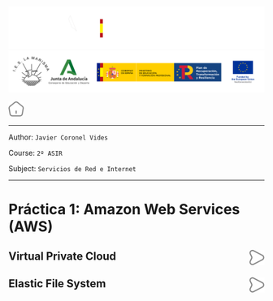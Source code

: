 ![](/.resGen/_bannerD.png#gh-dark-mode-only)
![](/.resGen/_bannerL.png#gh-light-mode-only)

<a href="/README.md"><img src="/.resGen/_home.svg" width="30"></a>

---

Author: `Javier Coronel Vides`

Course: `2º ASIR`

Subject: `Servicios de Red e Internet`

---

# Práctica 1: Amazon Web Services (AWS)

## Virtual Private Cloud    <a href="vpc/readme.md"><img src="/.resGen/_arrow.svg" width="30" align="right"></a>

## Elastic File System      <a href="efs/readme.md"><img src="/.resGen/_arrow.svg" width="30" align="right"></a>